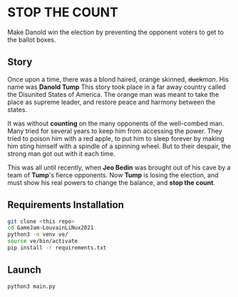 # STOP THE COUNT
Make Danold win the election by preventing the opponent voters to get to the ballot boxes.

## Story
Once upon a time, there was a blond haired, orange skinned, ~~duck~~*man*. His name was **Danold Tump** This story took place in a far away country called the Disunited States of America. The orange man was meant to take the place as supreme leader, and restore peace and harmony between the states.

It was without **counting** on the many opponents of the well-combed man. Many tried for several years to keep him from accessing the power. They tried to poison him with a red apple, to put him to sleep forever by making him sting himself with a spindle of a spinning wheel. But to their despair, the strong man got out with it each time.

This was all until recently, when **Jeo Bedin** was brought out of his cave by a team of **Tump**'s fierce opponents. Now **Tump** is losing the election, and must show his real powers to change the balance, and **stop the count**.

## Requirements Installation
```bash
git clone <this repo>
cd GameJam-LouvainLiNux2021
python3 -m venv ve/
source ve/bin/activate
pip install -r requirements.txt
```

## Launch
```bash
python3 main.py
```
